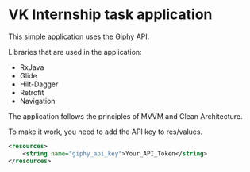 # VK Internship task application
This simple application uses the [Giphy](https://developers.giphy.com/) API.

Libraries that are used in the application:
- RxJava
- Glide
- Hilt-Dagger
- Retrofit
- Navigation

The application follows the principles of MVVM and Clean Architecture.

To make it work, you need to add the API key to res/values.
```XML
<resources>
    <string name="giphy_api_key">Your_API_Token</string>
</resources>
```

